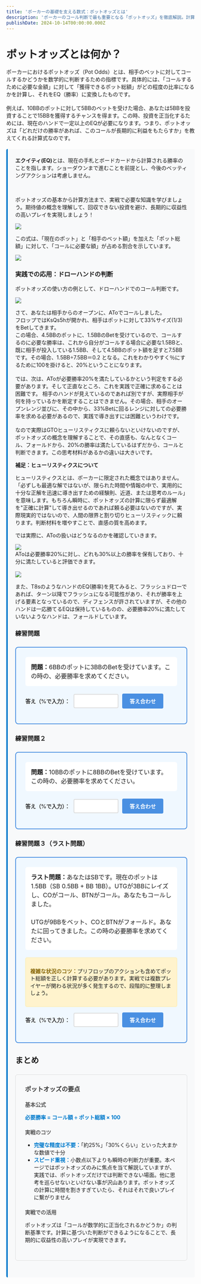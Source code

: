 ```yaml
---
title: 'ポーカーの基礎を支える数式：ポットオッズとは'
description: 'ポーカーのコール判断で最も重要となる「ポットオッズ」を徹底解説。計算方法、必要勝率の概念、そしてドローハンドでの具体的な応用までを学べます。'
publishDate: 2024-10-14T00:00:00.000Z
---
```


<div class="article-content">

# ポットオッズとは何か？

ポーカーにおけるポットオッズ（Pot Odds）とは、相手のベットに対してコールするかどうかを数学的に判断するための指標です。具体的には、「コールするために必要な金額」に対して「獲得できるポット総額」がどの程度の比率になるかを計算し、それをEQ（勝率）に変換したものです。
<br><br>
例えば、10BBのポットに対して5BBのベットを受けた場合、あなたは5BBを投資することで15BBを獲得するチャンスを得ます。この時、投資を正当化するためには、現在のハンドで一定以上のEQが必要になります。つまり、ポットオッズは「どれだけの勝率があれば、このコールが長期的に利益をもたらすか」を教えてくれる計算式なのです。

<div class="terminology-box">
<div class="term-item">
<strong>エクイティ(EQ)</strong>とは、現在の手札とボードカードから計算される勝率のことを指します。ショーダウンまで進むことを前提とし、今後のベッティングアクションは考慮しません。
</div>
<style>
.terminology-box {
  background-color: #f8f9fa;
  border-left: 4px solid #007acc;
  padding: 20px;
  margin: 20px 0;
  border-radius: 4px;
}

.term-item {
  margin-bottom: 15px;
  line-height: 1.6;
}

.term-item:last-child {
  margin-bottom: 0;
}

.term-item strong {
  color: #007acc;
  font-weight: 600;
}
</style>

<br>

ポットオッズの基本から計算方法まで、実戦で必要な知識を学びましょう。期待値の概念を理解して、回収できない投資を避け、長期的に収益性の高いプレイを実現しましょう！

<img src="/images/blog/odds.png" /><br>

この式は、「現在のポット」と「相手のベット額」を加えた「ポット総額」に対して、「コールに必要な額」が占める割合を示しています。

<img src="/images/blog/odds2.png" /><br>

### 実践での応用：ドローハンドの判断

ポットオッズの使い方の例として、ドローハンドでのコール判断です。

<img src="/images/blog/odds3.png" /><br>

さて、あなたは相手からのオープンに、AToでコールしました。<br>
フロップではKsQs5hが開かれ、相手はポットに対して33%サイズ(1/3)をBetしてきます。<br>
この場合、4.5BBのポットに、1.5BBのBetを受けているので、コールするのに必要な勝率は、これから自分がコールする場合に必要な1.5BBと、既に相手が投入している1.5BB、そして4.5BBのポット額を足すと7.5BBです。その場合、1.5BB÷7.5BB＝0.2 となる。これをわかりやすく％にするために100を掛けると、20%ということになります。<br><br>
では、次は、AToが必要勝率20%を満たしているかという判定をする必要があります。そして正直なところ、これを実践で正確に求めることは困難です。
相手のハンドが見えているのであれば別ですが、実際相手が何を持っているかを断定することはできません。その場合、相手のオープンレンジ並びに、その中から、33%Betに回るレンジに対しての必要勝率を求める必要があるので、実践で導き出すには困難というわけです。<br><br>
なので実際はGTOヒューリスティクスに頼らないといけないのですが、ポットオッズの概念を理解することで、その直感も、なんとなくコール、フォールドから、20%の勝率は満たしているはずだから、コールと判断できます。この思考材料があるかの違いは大きいです。

<div class="side-note">
<p><strong>補足：ヒューリスティクスについて</strong></p>
<p>ヒューリスティクスとは、ポーカーに限定された概念ではありません。「必ずしも最適な解ではないが、限られた時間や情報の中で、実用的に十分な正解を迅速に導き出すための経験則、近道、または思考のルール」を意味します。もちろん瞬時に、ポットオッズの計算に限らず最適解を"正確に計算"して導き出せるのであれば頼る必要はないのですが、実際現実的ではないので、人間の限界と割り切りヒューリスティックに頼ります。判断材料を増やすことで、直感の質を高めます。</p>
</div>

では実際に、AToの扱いはどうなるのかを確認していきます。<br>

<img src="/images/blog/odds4.png" /><br>
AToは必要勝率20%に対し、どれも30%以上の勝率を保有しており、十分に満たしていると評価できます。<br><br>
<img src="/images/blog/odds5.png" /><br>

また、T8sのようなハンドのEQ(勝率)を見てみると、フラッシュドローであれば、ターン以降でフラッシュになる可能性があり、それが勝率を上げる要素となっているので、ディフェンスが許されていますが、その他のハンドは一応勝てるEQは保持しているものの、必要勝率20%に満たしていないようなハンドは、フォールドしています。

### 練習問題

<div class="quiz-container">
<div class="quiz-question">
<strong>問題：</strong>6BBのポットに3BBのBetを受けています。この時の、必要勝率を求めてください。
</div>

<div class="quiz-input-section">
<label for="answer-input">答え（%で入力）：</label>
<input type="number" id="answer-input" min="0" max="100" step="1">
<button id="check-answer" onclick="checkAnswer()">答え合わせ</button>
</div>

<div id="quiz-result" class="quiz-result hidden">
</div>

<div id="quiz-explanation" class="quiz-explanation hidden">
<h4>解説：</h4>
<p><strong>計算過程</strong></p>
<ol>
<li>現在のポット：6BB</li>
<li>相手のベット：3BB</li>
<li>コール額：3BB</li>
<li>ポット総額：6BB + 3BB + 3BB = 12BB</li>
<li>必要勝率 = 3BB ÷ 12BB = 0.25 = <strong>25%</strong></li>
</ol>
<p>この場合、25%以上の勝率があればコールが正当化されます。</p>
</div>
</div>

### 練習問題２

<div class="quiz-container">
<div class="quiz-question">
<strong>問題：</strong>10BBのポットに8BBのBetを受けています。この時の、必要勝率を求めてください。
</div>

<div class="quiz-input-section">
<label for="answer-input-2">答え（%で入力）：</label>
<input type="number" id="answer-input-2" placeholder="
" min="0" max="100" step="1">
<button id="check-answer-2" onclick="checkAnswer2()">答え合わせ</button>
</div>

<div id="quiz-result-2" class="quiz-result hidden">
</div>

<div id="quiz-explanation-2" class="quiz-explanation hidden">
<h4>解説：</h4>
<p><strong>計算過程</strong></p>
<ol>
<li>現在のポット：10BB</li>
<li>相手のベット：8BB</li>
<li>コール額：8BB</li>
<li>ポット総額：10BB + 8BB + 8BB = 26BB</li>
<li>必要勝率 = 8BB ÷ 26BB ≈ 0.308 = <strong>約30.8%</strong></li>
</ol>
<p>この場合、約31%以上の勝率があればコールが正当化されます。実戦では「約31%」として覚えておけば十分です。</p>
</div>
</div>

### 練習問題３（ラスト問題）

<div class="quiz-container">
<div class="quiz-question">
<strong>ラスト問題：</strong>あなたはSBです。現在のポットは1.5BB（SB 0.5BB + BB 1BB）。UTGが3BBにレイズし、COがコール、BTNがコール。あなたもコールしました。<br><br>
UTGが9BBをベット、COとBTNがフォールド。あなたに回ってきました。この時の必要勝率を求めてください。
</div>

<div class="calculation-note">
<p><strong>複雑な状況のコツ：</strong>プリフロップのアクションも含めてポット総額を正しく計算する必要があります。実戦では複数プレイヤーが関わる状況が多く発生するので、段階的に整理しましょう。</p>
</div>

<div class="quiz-input-section">
<label for="answer-input-3">答え（%で入力）：</label>
<input type="number" id="answer-input-3" placeholder="" min="0" max="100" step="1">
<button id="check-answer-3" onclick="checkAnswer3()">答え合わせ</button>
</div>

<div id="quiz-result-3" class="quiz-result hidden">
</div>

<div id="quiz-explanation-3" class="quiz-explanation hidden">
<h4>解説：</h4>
<p><strong>計算過程（複雑な状況の整理）</strong></p>
<ol>
<li><strong>プリフロップ後のポット：</strong>SB(0.5) + BB(1) + UTG(3) + CO(3) + BTN(3) + あなた(3) = 13.5BB</li>
<li><strong>フロップでのベット：</strong>UTG が 9BB をベット</li>
<li><strong>現在のポット：</strong>13.5BB + 9BB = 22.5BB</li>
<li><strong>あなたのコール額：</strong>9BB</li>
<li><strong>ポット総額：</strong>22.5BB + 9BB = 31.5BB</li>
<li><strong>必要勝率：</strong>9BB ÷ 31.5BB ≈ 0.286 = <strong>約28.6%</strong></li>
</ol>
<p>この場合、約29%以上の勝率があればコールが正当化されます。<br>
<strong>実戦のコツ：</strong>複雑な状況では、まずポット総額を正確に把握することが重要です！</p>
</div>
</div>

<style>
.quiz-container {
  background-color: #f0f8ff;
  border: 2px solid #4a90e2;
  border-radius: 8px;
  padding: 25px;
  margin: 25px 0;
}



.quiz-question {
  background-color: white;
  padding: 15px;
  border-radius: 6px;
  margin-bottom: 20px;
  font-size: 16px;
  line-height: 1.5;
}

.calculation-note {
  background-color: #fff3cd;
  border: 1px solid #ffeaa7;
  border-radius: 4px;
  padding: 12px;
  margin-bottom: 15px;
  font-size: 14px;
  line-height: 1.4;
}

.calculation-note strong {
  color: #856404;
}

.quiz-input-section {
  display: flex;
  align-items: center;
  gap: 10px;
  margin-bottom: 15px;
  flex-wrap: wrap;
}

.quiz-input-section label {
  font-weight: 600;
  color: #333;
}

#answer-input {
  padding: 8px 12px;
  border: 2px solid #ddd;
  border-radius: 4px;
  font-size: 16px;
  width: 120px;
}

#answer-input:focus, #answer-input-2:focus, #answer-input-3:focus {
  outline: none;
  border-color: #4a90e2;
}

#answer-input-2, #answer-input-3 {
  padding: 8px 12px;
  border: 2px solid #ddd;
  border-radius: 4px;
  font-size: 16px;
  width: 120px;
}

#check-answer, #check-answer-2, #check-answer-3 {
  background-color: #4a90e2;
  color: white;
  border: none;
  padding: 10px 20px;
  border-radius: 4px;
  cursor: pointer;
  font-size: 14px;
  font-weight: 600;
  transition: background-color 0.3s;
}

#check-answer:hover, #check-answer-2:hover, #check-answer-3:hover {
  background-color: #357abd;
}



.quiz-result {
  padding: 15px;
  border-radius: 6px;
  margin-bottom: 15px;
  font-weight: 600;
  text-align: center;
}

.quiz-result.correct {
  background-color: #d4edda;
  color: #155724;
  border: 2px solid #c3e6cb;
}

.quiz-result.incorrect {
  background-color: #f8d7da;
  color: #721c24;
  border: 2px solid #f5c6cb;
}

.quiz-explanation {
  background-color: white;
  padding: 20px;
  border-radius: 6px;
  border-left: 4px solid #4a90e2;
}

.quiz-explanation h4 {
  color: #4a90e2;
  margin-top: 0;
}

.quiz-explanation ol {
  padding-left: 20px;
}

.quiz-explanation li {
  margin-bottom: 5px;
}

.hidden {
  display: none;
}

@media (max-width: 600px) {
  .quiz-input-section {
    flex-direction: column;
    align-items: stretch;
  }
  
  #answer-input, #answer-input-2, #answer-input-3 {
    width: 100%;
  }
}
</style>

<script>
function checkAnswer() {
  const userAnswer = parseFloat(document.getElementById('answer-input').value);
  const correctAnswer = 25;
  const tolerance = 1.0; // 1%の誤差を許容
  
  const resultDiv = document.getElementById('quiz-result');
  const explanationDiv = document.getElementById('quiz-explanation');
  
  if (isNaN(userAnswer)) {
    resultDiv.innerHTML = '数値を入力してください。';
    resultDiv.className = 'quiz-result incorrect';
    resultDiv.classList.remove('hidden');
    explanationDiv.classList.add('hidden');
    return;
  }
  
  if (Math.abs(userAnswer - correctAnswer) <= tolerance) {
    resultDiv.innerHTML = '🎉 正解です！よく理解できていますね。';
    resultDiv.className = 'quiz-result correct';
  } else {
    resultDiv.innerHTML = `❌ 不正解です。正解は25%です。<br>あなたの回答: ${userAnswer}%`;
    resultDiv.className = 'quiz-result incorrect';
  }
  
  resultDiv.classList.remove('hidden');
  explanationDiv.classList.remove('hidden');
}

// 2つ目のクイズ用の関数
function checkAnswer2() {
  const userAnswer = parseFloat(document.getElementById('answer-input-2').value);
  const correctAnswer = 30.8;
  const tolerance = 1.5; // 少し広めの誤差を許容
  
  const resultDiv = document.getElementById('quiz-result-2');
  const explanationDiv = document.getElementById('quiz-explanation-2');
  
  if (isNaN(userAnswer)) {
    resultDiv.innerHTML = '数値を入力してください。';
    resultDiv.className = 'quiz-result incorrect';
    resultDiv.classList.remove('hidden');
    explanationDiv.classList.add('hidden');
    return;
  }
  
  if (Math.abs(userAnswer - correctAnswer) <= tolerance) {
    resultDiv.innerHTML = '🎉 正解です！実戦的な計算力が身についていますね。';
    resultDiv.className = 'quiz-result correct';
  } else {
    resultDiv.innerHTML = `❌ 不正解です。正解は約31%（厳密には30.8%）です。<br>あなたの回答: ${userAnswer}%`;
    resultDiv.className = 'quiz-result incorrect';
  }
  
  resultDiv.classList.remove('hidden');
  explanationDiv.classList.remove('hidden');
}

// Enterキーでも答え合わせできるように
document.getElementById('answer-input').addEventListener('keypress', function(e) {
  if (e.key === 'Enter') {
    checkAnswer();
  }
});

document.getElementById('answer-input-2').addEventListener('keypress', function(e) {
  if (e.key === 'Enter') {
    checkAnswer2();
  }
});

// 3つ目のクイズ用の関数（高難易度）
function checkAnswer3() {
  const userAnswer = parseFloat(document.getElementById('answer-input-3').value);
  const correctAnswer = 28.6;
  const tolerance = 2.0; // 複雑な計算なので少し広めの誤差を許容
  
  const resultDiv = document.getElementById('quiz-result-3');
  const explanationDiv = document.getElementById('quiz-explanation-3');
  
  if (isNaN(userAnswer)) {
    resultDiv.innerHTML = '数値を入力してください。';
    resultDiv.className = 'quiz-result incorrect';
    resultDiv.classList.remove('hidden');
    explanationDiv.classList.add('hidden');
    return;
  }
  
  if (Math.abs(userAnswer - correctAnswer) <= tolerance) {
    resultDiv.innerHTML = '🎉 素晴らしい！複雑な状況での計算を正確にできています。実戦力が高いですね！';
    resultDiv.className = 'quiz-result correct';
  } else {
    resultDiv.innerHTML = `❌ 不正解です。正解は約29%（厳密には28.6%）です。<br>複雑な状況では段階的に計算することが重要です。<br>あなたの回答: ${userAnswer}%`;
    resultDiv.className = 'quiz-result incorrect';
  }
  
  resultDiv.classList.remove('hidden');
  explanationDiv.classList.remove('hidden');
}

document.getElementById('answer-input-3').addEventListener('keypress', function(e) {
  if (e.key === 'Enter') {
    checkAnswer3();
  }
});
</script>

## まとめ

<div class="summary-box">
<h3>ポットオッズの要点</h3>

<div class="summary-item">
<h4>基本公式</h4>
<p><strong>必要勝率 = コール額 ÷ ポット総額 × 100</strong></p>
</div>

<div class="summary-item">
<h4>実戦のコツ</h4>
<ul>
<li><strong>完璧な精度は不要：</strong>「約25%」「30%くらい」といった大まかな数値で十分</li>
<li><strong>スピード重視：</strong>小数点以下よりも瞬時の判断力が重要。本ページではポットオッズのみに焦点を当て解説していますが、実践では、ポットオッズだけでは判断できない場面。他に思考を巡らせないといけない事が沢山あります。ポットオッズの計算に時間を割きすぎていたら、それはそれで良いプレイに繋がりません</li>
</ul>
</div>

<div class="summary-item">
<h4>実戦での活用</h4>
<p>ポットオッズは「コールが数学的に正当化されるかどうか」の判断基準です。計算に基づいた判断ができるようになることで、長期的に収益性の高いプレイが実現できます。</p>
</div>


<style>
.summary-box {
  background-color: #f8f9fa;
  border: 1px solid #ddd;
  border-radius: 6px;
  padding: 25px;
  margin: 25px 0;
}

.summary-box h3 {
  margin-top: 0;
  margin-bottom: 20px;
  color: #333;
}

.summary-item {
  margin-bottom: 20px;
}

.summary-item:last-child {
  margin-bottom: 0;
}

.summary-item h4 {
  margin-top: 0;
  margin-bottom: 10px;
  color: #555;
}

.summary-item strong {
  color: #007acc;
}
</style>

</div>






